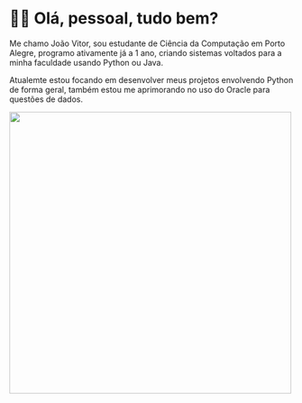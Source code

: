 # 👋🏻 Olá, pessoal, tudo bem?

Me chamo João Vitor, sou estudante de Ciência da Computação em Porto Alegre, programo ativamente já a 1 ano, criando sistemas voltados para a minha faculdade usando Python ou Java.
      
Atualemte estou focando em desenvolver meus projetos envolvendo Python de forma geral, também estou me aprimorando no uso do Oracle para questões de dados.

<img  width="500" height="500" src="gifs_readme/src/6vlk.gif">
